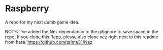 # Raspberry

A repo for my next dumb game idea.

NOTE: I've added the Nez dependancy to the gitignore to save space in the repo. If you clone this Repo, please also clone nez right next to this readme from here: https://github.com/prime31/Nez